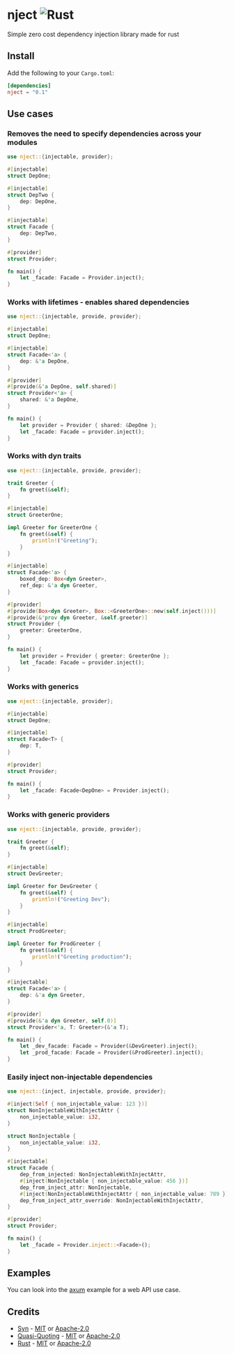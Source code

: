 # nject ![Rust](https://github.com/nicolascotton/nject/workflows/Rust/badge.svg)
Simple zero cost dependency injection library made for rust
## Install
Add the following to your `Cargo.toml`:
```toml
[dependencies]
nject = "0.1"
```
## Use cases
### Removes the need to specify dependencies across your modules
```rust
use nject::{injectable, provider};

#[injectable]
struct DepOne;

#[injectable]
struct DepTwo {
    dep: DepOne,
}

#[injectable]
struct Facade {
    dep: DepTwo,
}

#[provider]
struct Provider;

fn main() {
    let _facade: Facade = Provider.inject();
}

```
### Works with lifetimes - enables shared dependencies
```rust
use nject::{injectable, provide, provider};

#[injectable]
struct DepOne;

#[injectable]
struct Facade<'a> {
    dep: &'a DepOne,
}

#[provider]
#[provide(&'a DepOne, self.shared)]
struct Provider<'a> {
    shared: &'a DepOne,
}

fn main() {
    let provider = Provider { shared: &DepOne };
    let _facade: Facade = provider.inject();
}

```
### Works with dyn traits
```rust
use nject::{injectable, provide, provider};

trait Greeter {
    fn greet(&self);
}

#[injectable]
struct GreeterOne;

impl Greeter for GreeterOne {
    fn greet(&self) {
        println!("Greeting");
    }
}

#[injectable]
struct Facade<'a> {
    boxed_dep: Box<dyn Greeter>,
    ref_dep: &'a dyn Greeter,
}

#[provider]
#[provide(Box<dyn Greeter>, Box::<GreeterOne>::new(self.inject()))]
#[provide(&'prov dyn Greeter, &self.greeter)]
struct Provider {
    greeter: GreeterOne,
}

fn main() {
    let provider = Provider { greeter: GreeterOne };
    let _facade: Facade = provider.inject();
}

```
### Works with generics
```rust
use nject::{injectable, provider};

#[injectable]
struct DepOne;

#[injectable]
struct Facade<T> {
    dep: T,
}

#[provider]
struct Provider;

fn main() {
    let _facade: Facade<DepOne> = Provider.inject();
}

```
### Works with generic providers
```rust
use nject::{injectable, provide, provider};

trait Greeter {
    fn greet(&self);
}

#[injectable]
struct DevGreeter;

impl Greeter for DevGreeter {
    fn greet(&self) {
        println!("Greeting Dev");
    }
}

#[injectable]
struct ProdGreeter;

impl Greeter for ProdGreeter {
    fn greet(&self) {
        println!("Greeting production");
    }
}

#[injectable]
struct Facade<'a> {
    dep: &'a dyn Greeter,
}

#[provider]
#[provide(&'a dyn Greeter, self.0)]
struct Provider<'a, T: Greeter>(&'a T);

fn main() {
    let _dev_facade: Facade = Provider(&DevGreeter).inject();
    let _prod_facade: Facade = Provider(&ProdGreeter).inject();
}
```
### Easily inject non-injectable dependencies
```rust
use nject::{inject, injectable, provide, provider};

#[inject(Self { non_injectable_value: 123 })]
struct NonInjectableWithInjectAttr {
    non_injectable_value: i32,
}

struct NonInjectable {
    non_injectable_value: i32,
}

#[injectable]
struct Facade {
    dep_from_injected: NonInjectableWithInjectAttr,
    #[inject(NonInjectable { non_injectable_value: 456 })]
    dep_from_inject_attr: NonInjectable,
    #[inject(NonInjectableWithInjectAttr { non_injectable_value: 789 })]
    dep_from_inject_attr_override: NonInjectableWithInjectAttr,
}

#[provider]
struct Provider;

fn main() {
    let _facade = Provider.inject::<Facade>();
}
```
## Examples
You can look into the [axum](https://github.com/nicolascotton/nject/tree/main/examples/axum) example for a web API use case.
## Credits
- [Syn](https://github.com/dtolnay/syn) - [MIT](https://github.com/dtolnay/syn/blob/master/LICENSE-MIT) or [Apache-2.0](https://github.com/dtolnay/syn/blob/master/LICENSE-APACHE)
- [Quasi-Quoting](https://github.com/dtolnay/quote) - [MIT](https://github.com/dtolnay/quote/blob/master/LICENSE-MIT) or [Apache-2.0](https://github.com/dtolnay/quote/blob/master/LICENSE-APACHE)
- [Rust](https://github.com/rust-lang/rust) - [MIT](https://github.com/rust-lang/rust/blob/master/LICENSE-MIT) or [Apache-2.0](https://github.com/rust-lang/rust/blob/master/LICENSE-APACHE)